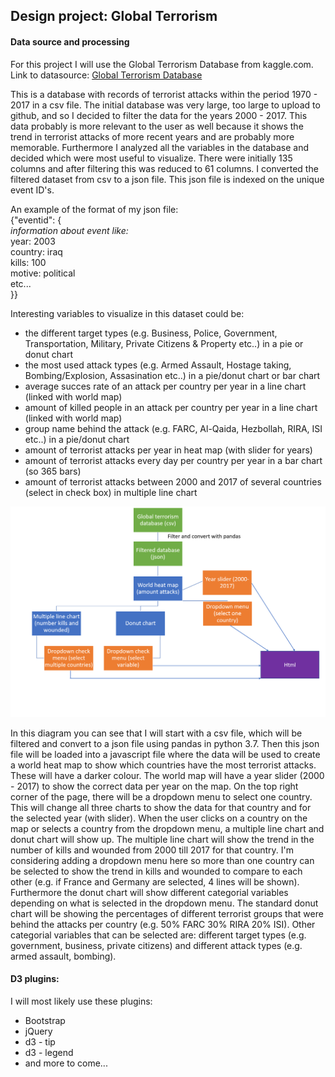 ## Design project: Global Terrorism
#### Data source and processing
For this project I will use the Global Terrorism Database from kaggle.com.
Link to datasource: [Global Terrorism Database](https://www.kaggle.com/START-UMD/gtd "Global Terrorism Database | Kaggle")

This is a database with records of terrorist attacks within the period 1970 - 2017 in a csv file. The initial database was very large, too large to upload to github, and so I decided to filter the data for the years 2000 - 2017. This data probably is more relevant to the user as well because it shows the trend in terrorist attacks of more recent years and are probably more memorable.
Furthermore I analyzed all the variables in the database and decided which were most useful to visualize. There were initially 135 columns and after filtering this was reduced to 61 columns.
I converted the filtered dataset from csv to a json file. This json file is indexed on the unique event ID's.

An example of the format of my json file:<br>
{"eventid": {<br>
		*information about event like:*<br>
		year: 2003<br>
		country: iraq<br>
		kills: 100<br>
		motive: political<br>
		etc...<br>
	}}

Interesting variables to visualize in this dataset could be:
- the different target types (e.g. Business, Police, Government, Transportation, Military, Private Citizens & Property etc..) in a pie or donut chart
- the most used attack types (e.g. Armed Assault, Hostage taking, Bombing/Explosion, Assasination etc..) in a pie/donut chart or bar chart
- average succes rate of an attack per country per year in a line chart (linked with world map)
- amount of killed people in an attack per country per year in a line chart (linked with world map)
- group name behind the attack (e.g. FARC, Al-Qaida, Hezbollah, RIRA, ISI etc..) in a pie/donut chart
- amount of terrorist attacks per year in heat map (with slider for years)
- amount of terrorist attacks every day per country per year in a bar chart (so 365 bars)
- amount of terrorist attacks between 2000 and 2017 of several countries (select in check box) in multiple line chart

![Global Terrorism Diagram](https://github.com/kim66003/project/blob/master/doc/diagram.png)

In this diagram you can see that I will start with a csv file, which will be filtered and convert to a json file using pandas in python 3.7. Then this json file will be loaded into a javascript file where the data will be used to create a world heat map to show which countries have the most terrorist attacks. These will have a darker colour. The world map will have a year slider (2000 - 2017) to show the correct data per year on the map. On the top right corner of the page, there will be a dropdown menu to select one country. This will change all three charts to show the data for that country and for the selected year (with slider).
When the user clicks on a country on the map or selects a country from the dropdown menu, a multiple line chart and donut chart will show up. The multiple line chart will show the trend in the number of kills and wounded from 2000 till 2017 for that country. I'm considering adding a dropdown menu here so more than one country can be selected to show the trend in kills and wounded to compare to each other (e.g. if France and Germany are selected, 4 lines will be shown).
Furthermore the donut chart will show different categorial variables depending on what is selected in the dropdown menu. The standard donut chart will be showing the percentages of different terrorist groups that were behind the attacks per country (e.g. 50% FARC 30% RIRA 20% ISI). Other categorial variables that can be selected are: different target types (e.g. government, business, private citizens) and different attack types (e.g. armed assault, bombing).

#### D3 plugins:
I will most likely use these plugins:
- Bootstrap
- jQuery
- d3 - tip
- d3 - legend
- and more to come...
